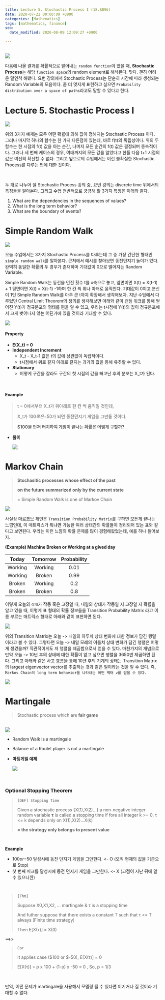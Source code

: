 ```yaml
---
title: Lecture 5. Stochastic Process I (18.S096)
date: 2020-07-22 00:00:00 +0800
categories: [Mathematics]
tags: [mathematics, finance]
seo:
  date_modified: 2020-08-09 12:09:27 +0900

---
```


<br/>

<img src="/assets/img/chat/s096_5/s096_5_1.jpg">  

다음에 나올 결과를 확률적으로 뱉어내는 `random function`이 있을 때, **Stochastic Process**는 해당 `function space`의 random element로 해석된다. 맞다. 괜히 어려운 말인척 해봤다. 요번 강의에서 Stochastic Process는 단순히 시간에 따라 생성되는 Random Variable의 모음이다. 좀 더 멋지게 표현하고 싶으면  `Probability distribution over a space of paths`라고도 말할 수 있다고 한다.



# <b>Lecture 5. Stochastic Process</b> I

<img src="/assets/img/chat/s096_5/s096_5_2.jpg">

위의 3가지 예제는 모두 어떤 확률에 의해 값이 정해지는 Stochastic Process 이다. 그러나 마지막 하나의 함수는 한 가지 다른점이 있는데, 바로 f(t)의 독립성이다. 위의 두 함수는 한 시점의 f(t) 값을 아는 순간, 나머지 모든 순간의 f(t) 값은 결정되며 종속적이다. 그러나 세 번째 케이스의 경우, 여태까지의 모든 값을 알았다고 한들 다음 t+1 시점의 값은 여전히 확신할 수 없다. 그리고 앞으로의 수업에서는 이런 불확실한 Stochastic Process를 다루는 법에 대한 것이다.  

<br/>

두 개로 나누어 질 Stochastic Process 강의 중, 요번 강의는 discrete time 위에서의 특징들을 알아본다. 그리고 수업 전반적으로 궁금해 할 3가지 특징은 아래와 같다.  

1. What are the dependencies in the sequences of values?
2. What is the long term behavior?
3. What are the boundary of events?  

# <b>Simple Random Walk</b>

<img src="/assets/img/chat/s096_5/s096_5_3.jpg">

오늘 수업에서는 3가지 Stochastic Process를 다루는데 그 중 가장 간단한 형태인 `simple random walk`를 알아본다. 근처에서 예시를 찾아보면 동전던지기 놀이가 있다. 완벽히 동일한 확률의 두 경우가 존재하며 기대값이 0으로 떨어지는 Random Variable. 

Simple Random Walk는 동전을 던진 횟수 t를 x축으로 놓고, 앞면이면 X(t) = X(t-1) + 1 뒷면이면 X(t) = X(t-1) -1하며 한 칸 씩 위나 아래로 움직인다. 기대값이 0이고 분산이 1인 Simple Random Walk를 아주 큰 t까지 확장해서 생각해보자. 지난 수업에서 다루었던 Central Limit Theorem의 정의를 생각해보면 아래와 같이 랜덤 워크를 통해 얻어진 Y(t)가 정규분포의 형태를 띔을 알 수 있고, 우리는 t시점에 Y(t)의 값이 정규분포에서 크게 벗어나지 않는 어딘가에 있을 것이라 기대할 수 있다.

<img src="/assets/img/chat/s096_5/s096_5_4.jpg">

<br/>

#### Property

- **E(X_t) = 0**
- **Independent Increment**
  - X_t - X_t-1 값은 t의 값에 상관없이 독립적이다.
  - t시점에서 위로 갈지 아래로 갈지는 과거의 값을 통해 유추할 수 없다.
- **Stationary**
  - 어떻게 구간을 잘라도 구간의 첫 시점의 값을 빼고난 후의 분포는 X_t가 된다.

<br/>

#### Example

> t = 0에서부터 X_t가 위아래로 한 칸 씩 움직일 것인데, 
>
> X_t가 $100 혹은 -$50가 되면 동전던지기 게임을 그만둘 것이다. 
>
> **$100을 먼저 터치하여 게임이 끝나는 확률은 어떻게 구할까?**

- **풀이**

  <img src="/assets/img/chat/s096_5/s096_5_5.jpg">



# <b>Markov Chain</b>

> **Stochasitic processes whose effect of the past** 
>
> **on the future summarized only by the current state**
>
> = Simple Random Walk is one of Markov Chain

<img src="/assets/img/chat/s096_5/s096_5_6.jpg">

<br/>

사실상 마르코브 체인은 `Transition Probability Matrix`를 구하면 모든게 끝나는 느낌인데, 이 매트릭스가 뭐냐면 가능한 여러 상태간의 확률들이 정리되어 있는 표와 같다고 보면된다. 우리는 이런 느낌의 확률 문제를 많이 경험해왔었는데, 예를 하나 들어보자.

**(Example) Machine Broken or Working at a gived day**

| <center>Today</center>   | <center>Tomorrow</center> | <center>Probability</center> |
| :----------------------- | :-----------------------: | ---------------------------: |
| <center>Working</center> | <center>Working</center>  |        <center>0.01</center> |
| <center>Working</center> |  <center>Broken</center>  |        <center>0.99</center> |
| <center>Broken</center>  | <center>Working</center>  |         <center>0.2</center> |
| <center>Broken</center>  |  <center>Broken</center>  |         <center>0.8</center> |

이렇게 오늘의 `상태`가 작동 혹은 고장일 때, 내일의 상태가 작동일 지 고장일 지 확률을 알고 있을 때, 이렇게 표 형태의 확률 정보들을 Transition Probability Matrix 라고 이름 부르는 매트릭스 형태로 아래와 같이 표현하면 된다. 

<img src="/assets/img/chat/s096_5/s096_5_7.jpg">

위의 Transition Matrix는 오늘 -> 내일의 하루치 상태 변화에 대한 정보가 담긴 행렬이라고 볼 수 있다. 그렇다면 오늘 -> 내일 모레의 이틀치 상태 변화가 담긴 행렬은 어떻게 생겼을까? 직관적이게도 저 행렬을 제곱함으로서 얻을 수 있다. 마찬가지의 개념으로 만약 오늘 -> 10년 후의 상태에 대한 확률이 얻고 싶으면 행렬을 3650번 제곱하면 된다.  그리고 아래와 같은 사고 흐름을 통해 10년 후의 기계의 상태는 Transition Matrix의 largest eigenvector vector를 추출하는 것과 같은 일이라는 것을 알 수 있다. 즉, `Markov Chain의 long term behavior을 나타내는 어떤 벡터 v를 얻을 수 있다.`

<img src="/assets/img/chat/s096_5/s096_5_8.jpg">



# <b>Martingale</b>

> Stochastic process which are **fair game**

<br/>

<img src="/assets/img/chat/s096_5/s096_5_9.jpg">

- Random Walk is a martingale

- Balance of a Roulet player is not a martingale

- **마팅게일 예제**

  <img src="/assets/img/chat/s096_5/s096_5_10.JPG">

<br/>

### <b>Optional Stopping Theorem</b>

> `[DEF] Stopping Time`
>
> Given a stochastic process {X(1),X(2)...} a non-negative integer random variable **τ** is called a stopping time if fore all integer k >= 0, τ <= k depends only on X(1),X(2)...X(k)
>
> **= the strategy only belongs to present value**

<br/>

<b>Example</b>

- $100 or -$50 달성시에 동전 던지기 게임을 그만한다.  <-  O (오직 현재의 값을 기준으로 Stop)
- 첫 번째 피크를 달성시에 동전 던지기 게임을 그만한다.  <-  X (고점이 지난 뒤에 알 수 있으니깐)

<br/>

> `[Thm] `
>
> Suppose X0,X1,X2, ... martingale &  τ  is a stopping time
>
> And futher suppose that there exists a constant T such that τ  <= T  always (Finite time strategy)
>
> Then E[X(τ)] = X(0)

==>>

> `Cor`
>
> It applies case ($100 or $-50), E[X(τ)] = 0
>
> E[X(τ)] = p x 100 + (1-p) x -50 = 0     ,    So, p = 1/3

<br/>

만약, 어떤 문제가 martingale을 사용해서 모델링 될 수 있다면 이기거나 질 것이라 기대할 수 없다.

